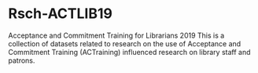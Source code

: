 # Rsch-ACTLIB19
Acceptance and Commitment Training for Librarians 2019
This is a collection of datasets related to research on the use of Acceptance and Commitment Training (ACTraining) influenced research on library staff and patrons.
